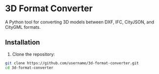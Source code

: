 # 3D Format Converter

A Python tool for converting 3D models between DXF, IFC, CityJSON, and CityGML formats.

## Installation

1. Clone the repository:
```bash
git clone https://github.com/username/3d-format-converter.git
cd 3d-format-converter
